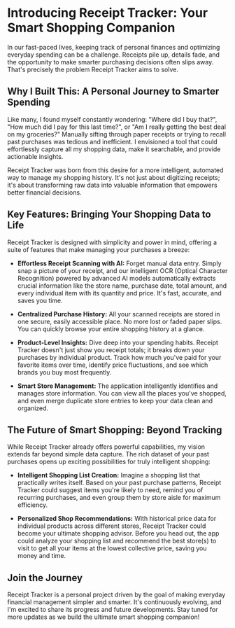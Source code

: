 # Introducing Receipt Tracker: Your Smart Shopping Companion

<!-- docs/articles/receipt-tracker-en.md -->

In our fast-paced lives, keeping track of personal finances and optimizing everyday spending can be a challenge. Receipts pile up, details fade, and the opportunity to make smarter purchasing decisions often slips away. That's precisely the problem Receipt Tracker aims to solve.

## Why I Built This: A Personal Journey to Smarter Spending

Like many, I found myself constantly wondering: "Where did I buy that?", "How much did I pay for this last time?", or "Am I really getting the best deal on my groceries?" Manually sifting through paper receipts or trying to recall past purchases was tedious and inefficient. I envisioned a tool that could effortlessly capture all my shopping data, make it searchable, and provide actionable insights.

Receipt Tracker was born from this desire for a more intelligent, automated way to manage my shopping history. It's not just about digitizing receipts; it's about transforming raw data into valuable information that empowers better financial decisions.

## Key Features: Bringing Your Shopping Data to Life

Receipt Tracker is designed with simplicity and power in mind, offering a suite of features that make managing your purchases a breeze:

*   **Effortless Receipt Scanning with AI:** Forget manual data entry. Simply snap a picture of your receipt, and our intelligent OCR (Optical Character Recognition) powered by advanced AI models automatically extracts crucial information like the store name, purchase date, total amount, and every individual item with its quantity and price. It's fast, accurate, and saves you time.

*   **Centralized Purchase History:** All your scanned receipts are stored in one secure, easily accessible place. No more lost or faded paper slips. You can quickly browse your entire shopping history at a glance.

*   **Product-Level Insights:** Dive deep into your spending habits. Receipt Tracker doesn't just show you receipt totals; it breaks down your purchases by individual product. Track how much you've paid for your favorite items over time, identify price fluctuations, and see which brands you buy most frequently.

*   **Smart Store Management:** The application intelligently identifies and manages store information. You can view all the places you've shopped, and even merge duplicate store entries to keep your data clean and organized.

## The Future of Smart Shopping: Beyond Tracking

While Receipt Tracker already offers powerful capabilities, my vision extends far beyond simple data capture. The rich dataset of your past purchases opens up exciting possibilities for truly intelligent shopping:

*   **Intelligent Shopping List Creation:** Imagine a shopping list that practically writes itself. Based on your past purchase patterns, Receipt Tracker could suggest items you're likely to need, remind you of recurring purchases, and even group them by store aisle for maximum efficiency.

*   **Personalized Shop Recommendations:** With historical price data for individual products across different stores, Receipt Tracker could become your ultimate shopping advisor. Before you head out, the app could analyze your shopping list and recommend the best store(s) to visit to get all your items at the lowest collective price, saving you money and time.

## Join the Journey

Receipt Tracker is a personal project driven by the goal of making everyday financial management simpler and smarter. It's continuously evolving, and I'm excited to share its progress and future developments. Stay tuned for more updates as we build the ultimate smart shopping companion!